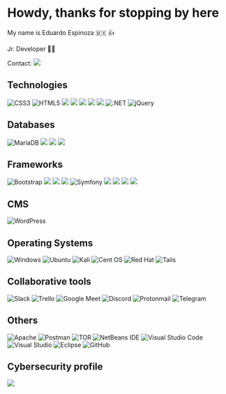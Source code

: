 # Howdy, thanks for stopping by here

My name is Eduardo Espinoza 🇲🇽 👍

Jr. Developer 👨‍💻

Contact: [![](https://img.shields.io/badge/LinkedIn-0077B5?style=for-the-badge&logo=linkedin&logoColor=white) ](https://www.linkedin.com/in/jose-eduardo-espinoza-alvarez-63428a158/ "Linkedin") 

## Technologies
![CSS3](https://img.shields.io/badge/css3-%231572B6.svg?logo=css3&logoColor=white&style=for-the-badge) ![HTML5](https://img.shields.io/badge/html5-%23E34F26.svg?logo=html5&logoColor=white&style=for-the-badge) ![](https://img.shields.io/badge/C%23-239120?style=for-the-badge&logo=c-sharp&logoColor=white)  ![](https://img.shields.io/badge/JavaScript-F7DF1E?style=for-the-badge&logo=javascript&logoColor=black)  ![](https://img.shields.io/badge/Java-ED8B00?style=for-the-badge&logo=java&logoColor=white)  ![](https://img.shields.io/badge/Python-14354C?style=for-the-badge&logo=python&logoColor=white)  ![](https://img.shields.io/badge/PHP-777BB4?style=for-the-badge&logo=php&logoColor=white)  ![.NET](https://img.shields.io/badge/.NET-5C2D91?logo=.net&logoColor=white&style=for-the-badge)  ![jQuery](https://img.shields.io/badge/jquery-%230769AD.svg?logo=jquery&logoColor=white&style=for-the-badge)

## Databases
![MariaDB](https://img.shields.io/badge/MariaDB-003545?logo=mariadb&logoColor=white&style=for-the-badge) ![](https://img.shields.io/badge/MySQL-00000F?style=for-the-badge&logo=mysql&logoColor=white)  ![](https://img.shields.io/badge/SQLite-07405E?style=for-the-badge&logo=sqlite&logoColor=whitek)  ![](https://img.shields.io/badge/Microsoft_SQL_Server-CC2927?style=for-the-badge&logo=microsoft-sql-server&logoColor=white) 

## Frameworks
![Bootstrap](https://img.shields.io/badge/bootstrap-%23563D7C.svg?style=for-the-badge&logo=bootstrap&logoColor=white) ![](https://img.shields.io/badge/Django-092E20?style=for-the-badge&logo=django&logoColor=white)  ![](https://img.shields.io/badge/Flask-000000?style=for-the-badge&logo=flask&logoColor=white)  ![](https://img.shields.io/badge/Laravel-FF2D20?style=for-the-badge&logo=laravel&logoColor=white) 	![Symfony](https://img.shields.io/badge/symfony-%23000000.svg?style=for-the-badge&logo=symfony&logoColor=white)  ![](https://img.shields.io/badge/Spring-6DB33F?style=for-the-badge&logo=spring&logoColor=white)  ![](https://img.shields.io/badge/Node.js-43853D?style=for-the-badge&logo=node.js&logoColor=white) ![](https://img.shields.io/badge/Vue.js-35495E?style=for-the-badge&logo=vue.js&logoColor=4FC08D) ![](https://img.shields.io/badge/Angular-DD0031?style=for-the-badge&logo=angular&logoColor=white)  

## CMS
![WordPress](https://img.shields.io/badge/WordPress-%23117AC9.svg?style=for-the-badge&logo=WordPress&logoColor=white) 

## Operating Systems
![Windows](https://img.shields.io/badge/Windows-0078D6?style=for-the-badge&logo=windows&logoColor=white)  ![Ubuntu](https://img.shields.io/badge/Ubuntu-E95420?style=for-the-badge&logo=ubuntu&logoColor=white) ![Kali](https://img.shields.io/badge/Kali-268BEE?style=for-the-badge&logo=kalilinux&logoColor=white) ![Cent OS](https://img.shields.io/badge/cent%20os-002260?style=for-the-badge&logo=centos&logoColor=F0F0F0) ![Red Hat](https://img.shields.io/badge/Red%20Hat-EE0000?style=for-the-badge&logo=redhat&logoColor=white)  ![Tails](https://img.shields.io/badge/Tails%20-56347C?&style=for-the-badge&logo=tails&logoColor=white)

## Collaborative tools
![Slack](https://img.shields.io/badge/Slack-4A154B?style=for-the-badge&logo=slack&logoColor=white)  ![Trello](https://img.shields.io/badge/Trello-%23026AA7.svg?style=for-the-badge&logo=Trello&logoColor=white) ![Google Meet](https://img.shields.io/badge/Google%20Meet-00897B?style=for-the-badge&logo=google-meet&logoColor=white) ![Discord](https://img.shields.io/badge/%3CServer%3E-%237289DA.svg?style=for-the-badge&logo=discord&logoColor=white) ![Protonmail](https://img.shields.io/badge/ProtonMail-8B89CC?style=for-the-badge&logo=protonmail&logoColor=white) ![Telegram](https://img.shields.io/badge/Telegram-2CA5E0?style=for-the-badge&logo=telegram&logoColor=white)

## Others
 ![Apache](https://img.shields.io/badge/apache-%23D42029.svg?style=for-the-badge&logo=apache&logoColor=white)   ![Postman](https://img.shields.io/badge/Postman-FF6C37?style=for-the-badge&logo=postman&logoColor=white)  ![TOR](https://img.shields.io/badge/tor-%237E4798.svg?style=for-the-badge&logo=tor-project&logoColor=white)  ![NetBeans IDE](https://img.shields.io/badge/NetBeansIDE-1B6AC6.svg?style=for-the-badge&logo=apache-netbeans-ide&logoColor=white)  ![Visual Studio Code](https://img.shields.io/badge/Visual%20Studio%20Code-0078d7.svg?style=for-the-badge&logo=visual-studio-code&logoColor=white) ![Visual Studio](https://img.shields.io/badge/Visual%20Studio-5C2D91.svg?style=for-the-badge&logo=visual-studio&logoColor=white)  ![Eclipse](https://img.shields.io/badge/Eclipse-FE7A16.svg?style=for-the-badge&logo=Eclipse&logoColor=white)  ![GitHub](https://img.shields.io/badge/github-%23121011.svg?style=for-the-badge&logo=github&logoColor=white) 

## Cybersecurity profile
[![](https://tryhackme-badges.s3.amazonaws.com/laloespinoza09.png)](https://tryhackme.com/p/laloespinoza09)
